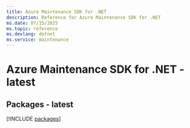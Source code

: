 ```yaml
---
title: Azure Maintenance SDK for .NET
description: Reference for Azure Maintenance SDK for .NET
ms.date: 07/15/2025
ms.topic: reference
ms.devlang: dotnet
ms.service: maintenance
---
```

# Azure Maintenance SDK for .NET - latest
## Packages - latest
[!INCLUDE [packages](maintenance-index.md)]